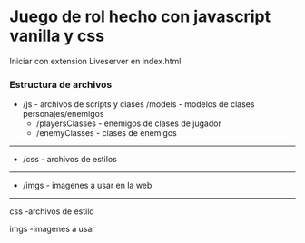 
# Juego de rol hecho con javascript vanilla y css
Iniciar con extension Liveserver en index.html
### Estructura de archivos
- /js - archivos de scripts y clases
 /models - modelos de clases personajes/enemigos
    -   /playersClasses - enemigos de clases de jugador
    -   /enemyClasses - clases de enemigos
---
- /css - archivos de estilos
---
- /imgs - imagenes a usar en la web
---


css
-archivos de estilo

imgs
-imagenes a usar

